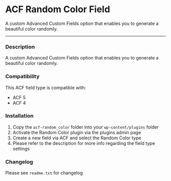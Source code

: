 # ACF Random Color Field

A custom Advanced Custom Fields option that enables you to generate a beautiful color randomly.

-----------------------

### Description

A custom Advanced Custom Fields option that enables you to generate a beautiful color randomly.

### Compatibility

This ACF field type is compatible with:
* ACF 5
* ACF 4

### Installation

1. Copy the `acf-random_color` folder into your `wp-content/plugins` folder
2. Activate the Random Color plugin via the plugins admin page
3. Create a new field via ACF and select the Random Color type
4. Please refer to the description for more info regarding the field type settings

### Changelog
Please see `readme.txt` for changelog
